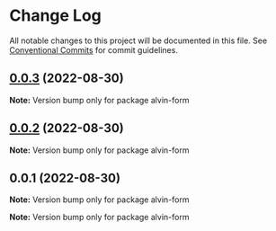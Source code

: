 # Change Log

All notable changes to this project will be documented in this file.
See [Conventional Commits](https://conventionalcommits.org) for commit guidelines.

## [0.0.3](https://github.com/donzel-lin/storybook-alvin/compare/v0.0.2...v0.0.3) (2022-08-30)

**Note:** Version bump only for package alvin-form





## [0.0.2](https://github.com/donzel-lin/storybook-alvin/compare/v0.0.1...v0.0.2) (2022-08-30)

**Note:** Version bump only for package alvin-form





## 0.0.1 (2022-08-30)

**Note:** Version bump only for package alvin-form







**Note:** Version bump only for package alvin-form
